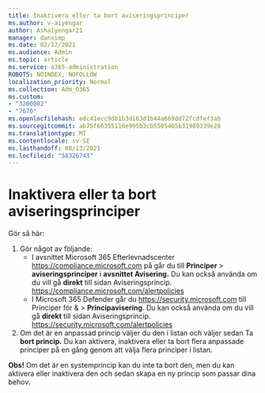 ```yaml
---
title: Inaktivera eller ta bort aviseringsprinciper
ms.author: v-aiyengar
author: AshaIyengar21
manager: dansimp
ms.date: 02/17/2021
ms.audience: Admin
ms.topic: article
ms.service: o365-administration
ROBOTS: NOINDEX, NOFOLLOW
localization_priority: Normal
ms.collection: Adm_O365
ms.custom:
- "3200002"
- "7670"
ms.openlocfilehash: edc41ecc9db1b3d163d1b44a669dd72fcdfef3ab
ms.sourcegitcommit: ab75f66355116e995b3cb5505465b31989339e28
ms.translationtype: MT
ms.contentlocale: sv-SE
ms.lasthandoff: 08/13/2021
ms.locfileid: "58326743"
---
```

# <a name="turn-off-or-delete-alert-policies"></a>Inaktivera eller ta bort aviseringsprinciper

Gör så här:

1. Gör något av följande:
   - I avsnittet Microsoft 365 Efterlevnadscenter <https://compliance.microsoft.com> på går du till **Principer** \> **aviseringsprinciper** i **avsnittet Avisering.** Du kan också använda om du vill gå **direkt** till sidan Aviseringsprincip. <https://compliance.microsoft.com/alertpolicies>
   - I Microsoft 365 Defender går du <https://security.microsoft.com> till Principer för &  \> **Principavisering**. Du kan också använda om du vill gå **direkt** till sidan Aviseringsprincip. <https://security.microsoft.com/alertpolicies>
2. Om det är en anpassad princip väljer du den i listan och väljer sedan Ta **bort princip.** Du kan aktivera, inaktivera eller ta bort flera anpassade principer på en gång genom att välja flera principer i listan.

**Obs!** Om det är en systemprincip kan du inte ta bort den, men du kan aktivera eller inaktivera den och sedan skapa en ny princip som passar dina behov.
